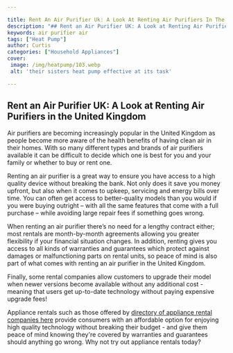 ```yaml
---

title: Rent An Air Purifier Uk: A Look At Renting Air Purifiers In The United Kingdom
description: "## Rent an Air Purifier UK: A Look at Renting Air Purifiers in the United Kingdom...check it out to learn"
keywords: air purifier air
tags: ["Heat Pump"]
author: Curtis
categories: ["Household Appliances"]
cover: 
 image: /img/heatpump/103.webp
 alt: 'their sisters heat pump effective at its task'

---
```


## Rent an Air Purifier UK: A Look at Renting Air Purifiers in the United Kingdom
Air purifiers are becoming increasingly popular in the United Kingdom as people become more aware of the health benefits of having clean air in their homes. With so many different types and brands of air purifiers available it can be difficult to decide which one is best for you and your family or whether to buy or rent one. 

Renting an air purifier is a great way to ensure you have access to a high quality device without breaking the bank. Not only does it save you money upfront, but also when it comes to upkeep, servicing and energy bills over time. You can often get access to better-quality models than you would if you were buying outright – with all the same features that come with a full purchase – while avoiding large repair fees if something goes wrong. 

When renting an air purifier there’s no need for a lengthy contract either; most rentals are month-by-month agreements allowing you greater flexibility if your financial situation changes. In addition, renting gives you access to all kinds of warranties and guarantees which protect against damages or malfunctioning parts on rental units, so peace of mind is also part of what comes with renting an air purifier in the United Kingdom. 

Finally, some rental companies allow customers to upgrade their model when newer versions become available without any additional cost - meaning that users get up-to-date technology without paying expensive upgrade fees! 

 Appliance rentals such as those offered by [directory of appliance rental companies here](./pages/appliance-rental) provide consumers with an affordable option for enjoying high quality technology without breaking their budget - and give them peace of mind knowing they're covered by warranties and guarantees should anything go wrong. Why not try out appliance rentals today?
